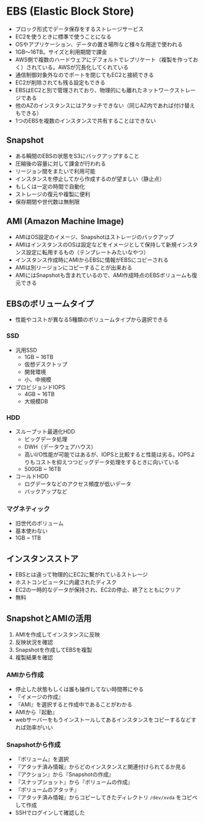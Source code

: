 # EBS (Elastic Block Store)

- ブロック形式でデータ保存をするストレージサービス
- EC2を使うときに標準で使うことになる
- OSやアプリケーション、データの置き場所など様々な用途で使われる
- 1GB〜16TB。サイズと利用期間で課金
- AWS側で複数のハードウェアにデフォルトでレプリケート（複製を作っておく）されている。AWSが冗長化してくれている
- 通信制御対象外なのでポートを閉じてもEC2と接続できる
- EC2が削除されても残る設定もできる
- EBSはEC2と別で管理されており、物理的にも離れたネットワークストレージである
- 他のAZのインスタンスにはアタッチできない（同じAZ内であれば付け替えもできる）
- 1つのEBSを複数のインスタンスで共有することはできない

## Snapshot

- ある瞬間のEBSの状態をS3にバックアップすること
- 圧縮後の容量に対して課金が行われる
- リージョン間をまたいで利用可能
- インスタンスを停止してから作成するのが望ましい（静止点）
- もしくは一定の時間で自動化
- ストレージの復元や複製に便利
- 保存期間や世代数は無制限

## AMI (Amazon Machine Image)

- AMIはOS設定のイメージ、Snapshotはストレージのバックアップ
- AMIはインスタンスのOSは設定などをイメージとして保持して新規インスタンス設定に転用するもの（テンプレートみたいなやつ）
- インスタンス作成時にAMIからEBSに情報がEBSにコピーされる
- AMIは別リージョンにコピーすることが出来おる
- AMIにはSnapshotも含まれているので、AMI作成時点のEBSボリュームも復元できる

## EBSのボリュームタイプ

- 性能やコストが異なる5種類のボリュームタイプから選択できる

### SSD

- 汎用SSD
  - 1GB ~ 16TB
  - 仮想デスクトップ
  - 開発環境
  - 小、中規模
- プロビジョンドIOPS
  - 4GB ~ 16TB
  - 大規模DB

### HDD

- スループット最適化HDD
  - ビッグデータ処理
  - DWH（データウェアハウス）
  - 高いI/O性能が可能ではあるが、IOPSと比較すると性能は劣る。IOPSよりもコストを抑えつつビッグデータ処理をするときに向いている
  - 500GB ~ 16TB
- コールドHDD
  - ログデータなどのアクセス頻度が低いデータ
  - バックアップなど

### マグネティック

- 旧世代のボリューム
- 基本使わない
- 1GB ~ 1TB

## インスタンスストア

- EBSとは違って物理的にEC2に繋がれているストレージ
- ホストコンピュータに内蔵されたディスク
- EC2の一時的なデータが保持され、EC2の停止、終了とともにクリア
- 無料

## SnapshotとAMIの活用

1. AMIを作成してインスタンスに反映
2. 反映状況を確認
3. Snapshotを作成してEBSを複製
4. 複製結果を確認

### AMIから作成

- 停止した状態もしくは誰も操作してない時間帯にやる
- 『イメージの作成』
- 『AMI』を選択すると作成中であることがわかる
- AMIから『起動』
- webサーバーをもうインストールしてあるインスタンスをコピーするなどすれば効率がいい

### Snapshotから作成

- 『ボリューム』を選択
- 『アタッチ済み情報』からどのインスタンスと関連付けられてるか見る
- 『アクション』から『Snapshotの作成』
- 『スナップショット』から『ボリュームの作成』
- 『ボリュームのアタッチ』
- 『アタッチ済み情報』からコピーしてきたディレクトリ `/dev/xvda` をコピペして作成
- SSHでログインして確認した
